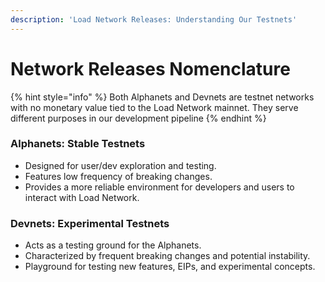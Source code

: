 ```yaml
---
description: 'Load Network Releases: Understanding Our Testnets'
---
```


# Network Releases Nomenclature

{% hint style="info" %}
Both Alphanets and Devnets are testnet networks with no monetary value tied to the Load Network mainnet. They serve different purposes in our development pipeline
{% endhint %}

### Alphanets: Stable Testnets&#x20;

* Designed for user/dev exploration and testing.
* Features low frequency of breaking changes.
* Provides a more reliable environment for developers and users to interact with Load Network.

### Devnets: Experimental Testnets&#x20;

* Acts as a testing ground for the Alphanets.
* Characterized by frequent breaking changes and potential instability.
* Playground for testing new features, EIPs, and experimental concepts.
